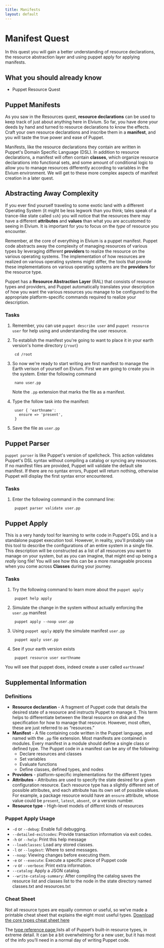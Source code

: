 ```yaml
---
title: Manifests
layout: default
---
```


# Manifest Quest

In this quest you will gain a better understanding of resource declarations, the resource abstraction layer and using puppet apply for applying manifests.

## What you should already know

- Puppet Resource Quest

## Puppet Manifests

As you saw in the Resources quest, **resource declarations** can be used to keep track of just about anything here in Elvium. So far, you have done your deeds by hand and turned to resource declarations to know the effects. Craft your own resource declarations and inscribe them in a **manifest**, and you will taste the true power and ease of Puppet. 

Manifests, like the resource declarations they contain are written in Puppet's Domain Specific Language (DSL). In addition to resource declarations, a manifest will often contain **classes**, which organize resource declarations into functional sets, and some amount of conditional logic to allow you to manage resources differently according to variables in the Elvium environment. We will get to these more complex aspects of manifest creation in a later quest.

## Abstracting Away Complexity

If you ever find yourself traveling to some exotic land with a different Operating System (it might be less legwork than you think; tales speak of a trance-like state called `ssh`) you will notice that the resources there may have a different **attributes** and **values** than what you are accustomed to seeing in Elvium. It is important for you to focus on the _type_ of resource you encounter.

Remember, at the core of everything in Elvium is a puppet manifest. Puppet code abstracts away the complexity of managing resources of various types by leveraging different __providers__ to realize the resource on the various operating systems. The implementation of how resources are realized on various operating systems might differ, the tools that provide these implementations on various operating systems are the __providers__ for the resource type.

Puppet has a __Resource Abstraction Layer__ (RAL) that consists of resource types and providers, and Puppet automatically translates your description of how you want the various resources you manage to be configured to the appropriate platform-specific commands required to realize your description.

### Tasks

1. Remember, you can use `puppet describe user` and `puppet resource user` for help using and understanding the user resource.
2. To establish the manifest you're going to want to place it in your earth version's home directory (`/root`)

		cd /root

3. So now we're ready to start writing are first manifest to manage the Earth verison of yourself on Elvium. First we are going to create you in the system. Enter the following command 

		nano user.pp
		
	Note the `.pp` extension that marks the file as a manifest.


4. Type the follow task into the manifest:

		user { 'earthname':
		  ensure => 'present',
		}

5. Save the file as `user.pp`

## Puppet Parser

`puppet parser` is like Puppet's version of spellcheck. This action validates Puppet's DSL syntax without compiling a catalog or syncing any resources. If no manifest files are provided, Puppet will validate the default site manifest. If there are no syntax errors, Puppet will return nothing, otherwise Puppet will display the first syntax error encountered. 

### Tasks

1. Enter the following command in the command line:

		puppet parser validate user.pp

## Puppet Apply

This is a very handy tool for learning to write code in Puppet's DSL and is a standalone puppet execution tool. However, in reality, you'll probably use this tool to describe the configurations of an entire system in a single file. This description will be constructed as a list of all resources you want to manage on your system, but as you can imagine, that might end up being a _really_ long file! You will see how this can be a more manageable process when you come across **Classes** during your journey.

### Tasks

1. Try the following command to learn more about the `puppet apply`

		puppet help apply

2. Simulate the change in the system without actually enforcing the `user.pp` manifest

		puppet apply --noop user.pp

3. Using `puppet apply` apply the simulate manifest `user.pp`

		puppet apply user.pp

4. See if your earth version exists

		puppet resource user earthname

You will see that puppet does, indeed create a user called `earthname`!

## Supplemental Information 

### Definitions

* **Resource declaration** - A fragment of Puppet code that details the desired state of a resource and instructs Puppet to manage it. This term helps to differentiate between the literal resource on disk and the specification for how to manage that resource. However, most often, these are just referred to as “resources.”
* **Manifest** - A file containing code written in the Puppet language, and named with the `.pp` file extension. Most manifests are contained in modules. Every manifest in a module should define a single class or defined type. The Puppet code in a manifest can be any of the following:
	*  Declare resources and classes
	*  Set variables
	*  Evaluate functions
	*  Define classes, defined types, and nodes
* **Providers** - platform-specific implementations for the different types
* **Attributes** - Attributes are used to specify the state desired for a given configuration resource. Each resource type has a slightly different set of possible attributes, and each attribute has its own set of possible values. For example, a package resource would have an `ensure` attribute, whose value could be `present`, `latest`, `absent`, or a version number.
* **Resource type** -   High-level models of differnt kinds of resources

### Puppet Apply Usage

- `-d` or `--debug`: Enable full debugging.
- `--detailed-exitcodes`: Provide transaction information via exit codes.
- `-h` or `--help`: Print this help message
- `--loadclasses`: Load any stored classes.
- `-l` or `--logdest`: Where to send messages.
- `--noop`: Viewing changes before executing them.
- `-e` or `--execute`: Execute a specific piece of Puppet code
- `-v` or `--verbose`: Print extra information.
- `--catalog`: Apply a JSON catalog.
- `--write-catalog-summary`: After compiling the catalog saves the resource list and classes list to the node in the state directory named classes.txt and resources.txt

### Cheat Sheet

Not all resource types are equally common or useful, so weʼve made a printable cheat sheet that explains the eight most useful types. [Download the core types cheat sheet here](http://docs.puppetlabs.com/puppet_core_types_cheatsheet.pdf)

The [type reference page ](http://docs.puppetlabs.com/references/latest/type.html)lists all of Puppetʼs built-in resource types, 	in 	extreme detail. It can be a bit overwhelming for a new user, but 	it 	has most of the info youʼll need in a normal day of writing Puppet code.
